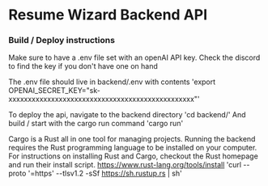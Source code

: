 # Resume Wizard Backend API

### Build / Deploy instructions
Make sure to have a .env file set with an openAI API key. Check the discord to find the key if you don't have one on hand

The .env file should live in backend/.env with contents
'export OPENAI_SECRET_KEY="sk-xxxxxxxxxxxxxxxxxxxxxxxxxxxxxxxxxxxxxxxxxxxxxxxx"'

To deploy the api, navigate to the backend directory
'cd backend/'
And build / start with the cargo run command
'cargo run'

Cargo is a Rust all in one tool for managing projects. Running the backend requires the Rust programming language to be installed on your computer. For instructions on installing Rust and Cargo, checkout the Rust homepage and run their install script.
https://www.rust-lang.org/tools/install
'curl --proto '=https' --tlsv1.2 -sSf https://sh.rustup.rs | sh'
